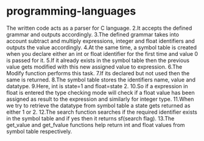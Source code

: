 # programming-languages
The written code acts as a parser for C language. 
2.It accepts the defined grammar and outputs accordingly. 
3.The defined grammar takes into account subtract and multiply expressions, integer and float identifiers and outputs the value accordingly. 
4.At the same time, a symbol table is created when you declare either an int or float identifier for the first time and value 0 is passed for it. 
5.If it already exists in the symbol table then the previous value gets modified with this new assigned value to expression. 
6.The Modify function performs this task. 
7.If its declared but not used then the same is returned. 
8.The symbol table stores the identifiers name, value and datatype. 
9.Here, int is state=1 and float=state 2. 
10.So if a expression in float is entered the type checking mode will check if a float value has been assigned as result to the expression and similarly for integer type. 
11.When we try to retrieve the datatype from symbol table a state gets returned as either 1 or 2. 
12.The search function searches if the required identifier exists in the symbol table and if yes then it returns sf(search flag). 
13.The get_value and get_fvalue functions help return int and float values from symbol table respectively.    
